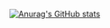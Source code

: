 
[![Anurag's GitHub stats](https://github-readme-stats.vercel.app/api?username=usgreenfox&show_icons=true&theme=radical)](https://github.com/anuraghazra/github-readme-stats)

<!--
**usgreenfox/usgreenfox** is a ✨ _special_ ✨ repository because its `README.md` (this file) appears on your GitHub profile.

Here are some ideas to get you started:

- 🔭 I’m currently working on ...
- 🌱 I’m currently learning ...
- 👯 I’m looking to collaborate on ...
- 🤔 I’m looking for help with ...
- 💬 Ask me about ...
- 📫 How to reach me: ...
- 😄 Pronouns: ...
- ⚡ Fun fact: ...
-->

